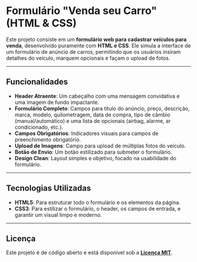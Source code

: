 # Formulário "Venda seu Carro" (HTML & CSS)

Este projeto consiste em um **formulário web para cadastrar veículos para venda**, desenvolvido puramente com **HTML e CSS**. Ele simula a interface de um formulário de anúncio de carros, permitindo que os usuários insiram detalhes do veículo, marquem opcionais e façam o upload de fotos.

---

## Funcionalidades

* **Header Atraente**: Um cabeçalho com uma mensagem convidativa e uma imagem de fundo impactante.
* **Formulário Completo**: Campos para título do anúncio, preço, descrição, marca, modelo, quilometragem, data de compra, tipo de câmbio (manual/automático) e uma lista de opcionais (airbag, alarme, ar condicionado, etc.).
* **Campos Obrigatórios**: Indicadores visuais para campos de preenchimento obrigatório.
* **Upload de Imagens**: Campo para upload de múltiplas fotos do veículo.
* **Botão de Envio**: Um botão estilizado para submeter o formulário.
* **Design Clean**: Layout simples e objetivo, focado na usabilidade do formulário.

---

## Tecnologias Utilizadas

* **HTML5**: Para estruturar todo o formulário e os elementos da página.
* **CSS3**: Para estilizar o formulário, o header, os campos de entrada, e garantir um visual limpo e moderno.

---

## Licença

Este projeto é de código aberto e está disponível sob a [**Licença MIT**](LICENSE).
